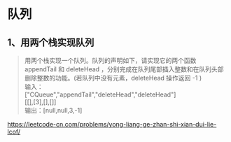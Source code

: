 # 队列

## 1、用两个栈实现队列

>用两个栈实现一个队列。队列的声明如下，请实现它的两个函数 appendTail 和 deleteHead ，分别完成在队列尾部插入整数和在队列头部删除整数的功能。(若队列中没有元素，deleteHead 操作返回 -1 )  
输入：  
["CQueue","appendTail","deleteHead","deleteHead"]  
[[],[3],[],[]]  
输出：[null,null,3,-1]

https://leetcode-cn.com/problems/yong-liang-ge-zhan-shi-xian-dui-lie-lcof/


